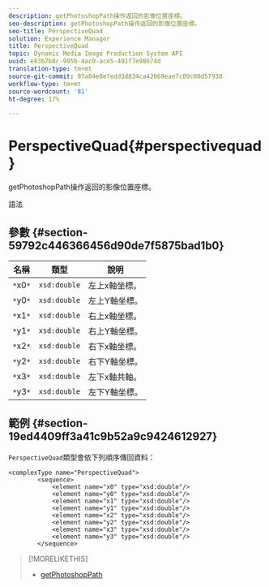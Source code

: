```yaml
---
description: getPhotoshopPath操作返回的影像位置座標。
seo-description: getPhotoshopPath操作返回的影像位置座標。
seo-title: PerspectiveQuad
solution: Experience Manager
title: PerspectiveQuad
topic: Dynamic Media Image Production System API
uuid: e83b7b8c-995b-4ac0-ace5-491f7e98674d
translation-type: tm+mt
source-git-commit: 97a84e8e7edd3d834ca42069eae7c09c00d57938
workflow-type: tm+mt
source-wordcount: '81'
ht-degree: 17%

---
```



# PerspectiveQuad{#perspectivequad}

getPhotoshopPath操作返回的影像位置座標。

語法

## 參數 {#section-59792c446366456d90de7f5875bad1b0}

| 名稱 | 類型 | 說明 |
|---|---|---|
| `*`x0`*` | `xsd:double` | 左上x軸坐標。 |
| `*`y0`*` | `xsd:double` | 左上Y軸坐標。 |
| `*`x1`*` | `xsd:double` | 右上x軸坐標。 |
| `*`y1`*` | `xsd:double` | 右上Y軸坐標。 |
| `*`x2`*` | `xsd:double` | 右下x軸坐標。 |
| `*`y2`*` | `xsd:double` | 右下Y軸坐標。 |
| `*`x3`*` | `xsd:double` | 左下x軸共軸。 |
| `*`y3`*` | `xsd:double` | 左下Y軸坐標。 |

## 範例 {#section-19ed4409ff3a41c9b52a9c9424612927}

`PerspectiveQuad`類型會依下列順序傳回資料：

```
<complexType name="PerspectiveQuad">
        <sequence>
            <element name="x0" type="xsd:double"/>
            <element name="y0" type="xsd:double"/>
            <element name="x1" type="xsd:double"/>
            <element name="y1" type="xsd:double"/>
            <element name="x2" type="xsd:double"/>
            <element name="y2" type="xsd:double"/>
            <element name="x3" type="xsd:double"/>
            <element name="y3" type="xsd:double"/>
        </sequence>
```

>[!MORELIKETHIS]
>
>* [getPhotoshopPath](../../operations/c-operations-intro/c-methods/r-get-photoshop-path.md#reference-545f902f84194951ac04e947fdc803b9)

